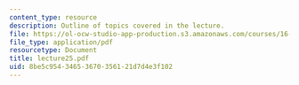 ```yaml
---
content_type: resource
description: Outline of topics covered in the lecture.
file: https://ol-ocw-studio-app-production.s3.amazonaws.com/courses/16-322-stochastic-estimation-and-control-fall-2004/8be5c95434653670356121d7d4e3f102_lecture25.pdf
file_type: application/pdf
resourcetype: Document
title: lecture25.pdf
uid: 8be5c954-3465-3670-3561-21d7d4e3f102
---
```

